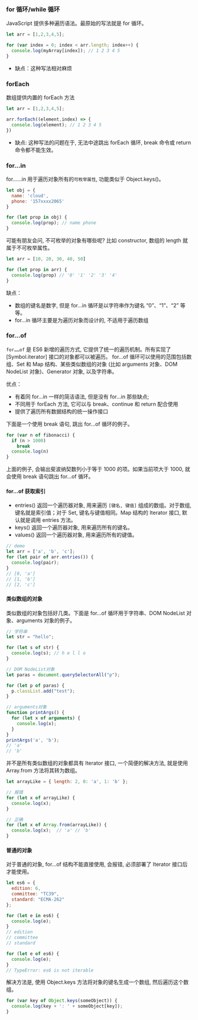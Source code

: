 ### for 循环/while 循环

JavaScript 提供多种遍历语法。最原始的写法就是 for 循环。

```js
let arr = [1,2,3,4,5];

for (var index = 0; index < arr.length; index++) {
  console.log(myArray[index]); // 1 2 3 4 5
}
```

* 缺点：这种写法相对麻烦

### forEach

数组提供内置的 forEach 方法

```js
let arr = [1,2,3,4,5];

arr.forEach((element,index) => {
  console.log(element); // 1 2 3 4 5
})
```

* 缺点: 这种写法的问题在于, 无法中途跳出 forEach 循环, break 命令或 return 命令都不能生效。

### for...in

for……in 用于遍历对象所有的`可枚举属性`, 功能类似于 Object.keys()。

```js
let obj = {
  name: 'cloud',
  phone: '157xxxx2065'
}

for (let prop in obj) {
  console.log(prop); // name phone
}
```

可能有朋友会问, 不可枚举的对象有哪些呢? 比如 constructor, 数组的 length 就属于不可枚举属性。

```js
let arr = [10, 20, 30, 40, 50]

for (let prop in arr) {
  console.log(prop) // '0' '1' '2' '3' '4'
}
```

缺点：

* 数组的键名是数字, 但是 for...in 循环是以字符串作为键名 “0”、“1”、“2” 等等。
* for...in 循环主要是为遍历对象而设计的, 不适用于遍历数组

### for...of

`for……of` 是 ES6 新增的遍历方式, 它提供了统一的遍历机制。所有实现了 [Symbol.iterator] 接口的对象都可以被遍历。
for...of 循环可以使用的范围包括数组、Set 和 Map 结构、某些类似数组的对象 (比如 arguments 对象、DOM NodeList 对象)、Generator 对象, 以及字符串。

优点：

* 有着同 for...in 一样的简洁语法, 但是没有 for...in 那些缺点;
* 不同用于 forEach 方法, 它可以与 break、continue 和 return 配合使用
* 提供了遍历所有数据结构的统一操作接口

下面是一个使用 break 语句, 跳出 for...of 循环的例子。

```js
for (var n of fibonacci) {
  if (n > 1000)
    break
  console.log(n)
}
```

上面的例子, 会输出斐波纳契数列小于等于 1000 的项。如果当前项大于 1000, 就会使用 break 语句跳出 for...of 循环。

#### for...of 获取索引

* entries() 返回一个遍历器对象, 用来遍历 `[键名, 键值]` 组成的数组。对于数组, 键名就是索引值；对于 Set, 键名与键值相同。Map 结构的 Iterator 接口, 默认就是调用 entries 方法。
* keys() 返回一个遍历器对象, 用来遍历所有的键名。
* values() 返回一个遍历器对象, 用来遍历所有的键值。

```js
// demo
let arr = ['a', 'b', 'c'];
for (let pair of arr.entries()) {
  console.log(pair);
}
// [0, 'a']
// [1, 'b']
// [2, 'c']
```

#### 类似数组的对象

类似数组的对象包括好几类。下面是 for...of 循环用于字符串、DOM NodeList 对象、arguments 对象的例子。

```js
// 字符串
let str = "hello";

for (let s of str) {
  console.log(s); // h e l l o
}

// DOM NodeList对象
let paras = document.querySelectorAll("p");

for (let p of paras) {
  p.classList.add("test");
}

// arguments对象
function printArgs() {
  for (let x of arguments) {
    console.log(x);
  }
}
printArgs('a', 'b');
// 'a'
// 'b'
```

并不是所有类似数组的对象都具有 Iterator 接口, 一个简便的解决方法, 就是使用 Array.from 方法将其转为数组。

```js
let arrayLike = { length: 2, 0: 'a', 1: 'b' };

// 报错
for (let x of arrayLike) {
  console.log(x);
}

// 正确
for (let x of Array.from(arrayLike)) {
  console.log(x);  // 'a' // 'b'
}
```

#### 普通的对象

对于普通的对象, for...of 结构不能直接使用, 会报错, 必须部署了 Iterator 接口后才能使用。

```js
let es6 = {
  edition: 6,
  committee: "TC39",
  standard: "ECMA-262"
};

for (let e in es6) {
  console.log(e);
}
// edition
// committee
// standard

for (let e of es6) {
  console.log(e);
}
// TypeError: es6 is not iterable
```

解决方法是, 使用 Object.keys 方法将对象的键名生成一个数组, 然后遍历这个数组。

```js
for (var key of Object.keys(someObject)) {
  console.log(key + ': ' + someObject[key]);
}
```
